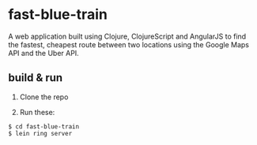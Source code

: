 # fast-blue-train

A web application built using Clojure, ClojureScript and AngularJS to find the fastest, cheapest route between two locations using the Google Maps API and the Uber API.

## build & run
1. Clone the repo

2. Run these:
```
$ cd fast-blue-train
$ lein ring server
```
